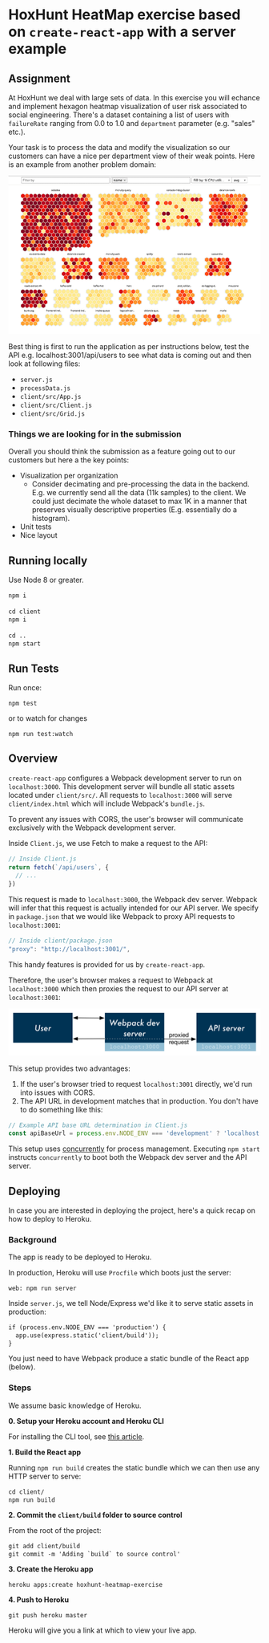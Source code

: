 # HoxHunt HeatMap exercise based on `create-react-app` with a server example


## Assignment

At HoxHunt we deal with large sets of data. In this exercise you will echance and implement hexagon heatmap visualization of user risk associated to social engineering. There's a dataset containing a list of users with `failureRate` ranging from 0.0 to 1.0 and `department` parameter (e.g. "sales" etc.).

Your task is to process the data and modify the visualization so our customers can have a nice per department view of their weak points. Here is an example from another problem domain:

![](./lpghostmap.png)

Best thing is first to run the application as per instructions below, test the API e.g. localhost:3001/api/users to see what data is coming out and then look at following files:

- `server.js`
- `processData.js`
- `client/src/App.js`
- `client/src/Client.js`
- `client/src/Grid.js`

### Things we are looking for in the submission

Overall you should think the submission as a feature going out to our customers but here a the key points:

- Visualization per organization
  - Consider decimating and pre-processing the data in the backend. E.g. we currently send all the data (11k samples) to the client. We could just decimate the whole dataset to max 1K in a manner that preserves visually descriptive properties (E.g. essentially do a histogram). 
- Unit tests
- Nice layout

## Running locally

Use Node 8 or greater.

```
npm i

cd client
npm i

cd ..
npm start
```

## Run Tests

Run once:
```
npm test
```
or to watch for changes
```
npm run test:watch
```


## Overview

`create-react-app` configures a Webpack development server to run on `localhost:3000`. This development server will bundle all static assets located under `client/src/`. All requests to `localhost:3000` will serve `client/index.html` which will include Webpack's `bundle.js`.

To prevent any issues with CORS, the user's browser will communicate exclusively with the Webpack development server.

Inside `Client.js`, we use Fetch to make a request to the API:

```js
// Inside Client.js
return fetch(`/api/users`, {
  // ...
})
```

This request is made to `localhost:3000`, the Webpack dev server. Webpack will infer that this request is actually intended for our API server. We specify in `package.json` that we would like Webpack to proxy API requests to `localhost:3001`:

```js
// Inside client/package.json
"proxy": "http://localhost:3001/",
```

This handy features is provided for us by `create-react-app`.

Therefore, the user's browser makes a request to Webpack at `localhost:3000` which then proxies the request to our API server at `localhost:3001`:

![](./flow-diagram.png)

This setup provides two advantages:

1. If the user's browser tried to request `localhost:3001` directly, we'd run into issues with CORS.
2. The API URL in development matches that in production. You don't have to do something like this:

```js
// Example API base URL determination in Client.js
const apiBaseUrl = process.env.NODE_ENV === 'development' ? 'localhost:3001' : '/'
```

This setup uses [concurrently](https://github.com/kimmobrunfeldt/concurrently) for process management. Executing `npm start` instructs `concurrently` to boot both the Webpack dev server and the API server.

## Deploying

In case you are interested in deploying the project, here's a quick recap on how to deploy to Heroku.

### Background

The app is ready to be deployed to Heroku.

In production, Heroku will use `Procfile` which boots just the server:

```
web: npm run server
```

Inside `server.js`, we tell Node/Express we'd like it to serve static assets in production:

```
if (process.env.NODE_ENV === 'production') {
  app.use(express.static('client/build'));
}
```

You just need to have Webpack produce a static bundle of the React app (below).

### Steps

We assume basic knowledge of Heroku.

**0. Setup your Heroku account and Heroku CLI**

For installing the CLI tool, see [this article](https://devcenter.heroku.com/articles/heroku-command-line).

**1. Build the React app**

Running `npm run build` creates the static bundle which we can then use any HTTP server to serve:

```
cd client/
npm run build
```

**2. Commit the `client/build` folder to source control**

From the root of the project:

```
git add client/build
git commit -m 'Adding `build` to source control'
```

**3. Create the Heroku app**

```
heroku apps:create hoxhunt-heatmap-exercise
```

**4. Push to Heroku**

```
git push heroku master
```

Heroku will give you a link at which to view your live app.
